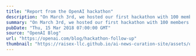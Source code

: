 ```yaml
---
title: "Report from the OpenAI hackathon"
description: "On March 3rd, we hosted our first hackathon with 100 members of the artificial intelligence community."
summary: "On March 3rd, we hosted our first hackathon with 100 members of the artificial intelligence community."
pubDate: "Thu, 15 Mar 2018 07:00:00 GMT"
source: "OpenAI Blog"
url: "https://openai.com/blog/hackathon-follow-up"
thumbnail: "https://raisex-llc.github.io/ai-news-curation-site/assets/openai_logo.png"
---
```


